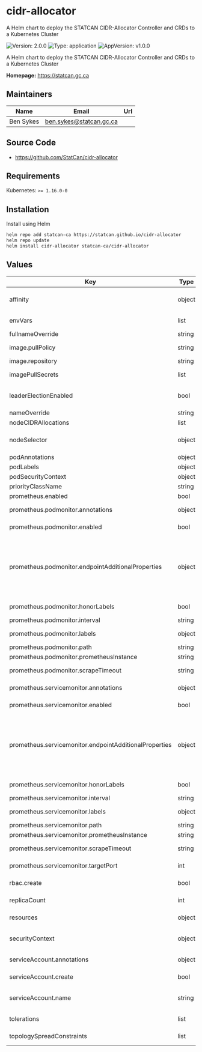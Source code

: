 # cidr-allocator

A Helm chart to deploy the STATCAN CIDR-Allocator Controller and CRDs to a Kubernetes Cluster

![Version: 2.0.0](https://img.shields.io/badge/Version-2.0.0-informational?style=flat-square) ![Type: application](https://img.shields.io/badge/Type-application-informational?style=flat-square) ![AppVersion: v1.0.0](https://img.shields.io/badge/AppVersion-v1.0.0-informational?style=flat-square)

A Helm chart to deploy the STATCAN CIDR-Allocator Controller and CRDs to a Kubernetes Cluster

**Homepage:** <https://statcan.gc.ca>

## Maintainers

| Name | Email | Url |
| ---- | ------ | --- |
| Ben Sykes | <ben.sykes@statcan.gc.ca> |  |

## Source Code

* <https://github.com/StatCan/cidr-allocator>

## Requirements

Kubernetes: `>= 1.16.0-0`

## Installation

Install using Helm

```bash
helm repo add statcan-ca https://statcan.github.io/cidr-allocator
helm repo update
helm install cidr-allocator statcan-ca/cidr-allocator
```

## Values

| Key | Type | Default | Description |
|-----|------|---------|-------------|
| affinity | object | `{}` | specifies pod affinities and anti-affinities to apply when scheduling controller pods |
| envVars | list | `[]` | any additional environment vars to pass to container (manager) |
| fullnameOverride | string | `""` | override full name |
| image.pullPolicy | string | `"IfNotPresent"` | can be one of "Always", "IfNotPresent", "Never" |
| image.repository | string | `"statcan/cidr-allocator"` | the source image repository |
| imagePullSecrets | list | `[]` | specifies credentials for a private registry to pull source image |
| leaderElectionEnabled | bool | `true` | specifies whether or not to enable leader-election for the podtracker controller |
| nameOverride | string | `""` | override name |
| nodeCIDRAllocations | list | `[]` |  |
| nodeSelector | object | `{}` | specifies a selector for determining where the controller pods will be scheduled |
| podAnnotations | object | `{}` |  |
| podLabels | object | `{}` |  |
| podSecurityContext | object | `{}` |  |
| priorityClassName | string | `""` |  |
| prometheus.enabled | bool | `true` | resource. |
| prometheus.podmonitor.annotations | object | `{}` | Additional annotations to add to the PodMonitor. |
| prometheus.podmonitor.enabled | bool | `false` | Create a PodMonitor to add podtracker to Prometheus. |
| prometheus.podmonitor.endpointAdditionalProperties | object | `{}` | endpoint such as relabelings, metricRelabelings etc.  For example:  endpointAdditionalProperties:   relabelings:   - action: replace     sourceLabels:     - __meta_kubernetes_pod_node_name     targetLabel: instance  +docs:property |
| prometheus.podmonitor.honorLabels | bool | `false` | Keep labels from scraped data, overriding server-side labels. |
| prometheus.podmonitor.interval | string | `"60s"` | The interval to scrape metrics. |
| prometheus.podmonitor.labels | object | `{}` | Additional labels to add to the PodMonitor. |
| prometheus.podmonitor.path | string | `"/metrics"` | The path to scrape for metrics. |
| prometheus.podmonitor.prometheusInstance | string | `"default"` | different PodMonitors. |
| prometheus.podmonitor.scrapeTimeout | string | `"30s"` | The timeout before a metrics scrape fails. |
| prometheus.servicemonitor.annotations | object | `{}` | Additional annotations to add to the ServiceMonitor. |
| prometheus.servicemonitor.enabled | bool | `true` | Create a ServiceMonitor to add podtracker to Prometheus. |
| prometheus.servicemonitor.endpointAdditionalProperties | object | `{}` | endpoint such as relabelings, metricRelabelings etc.  For example:  endpointAdditionalProperties:   relabelings:   - action: replace     sourceLabels:     - __meta_kubernetes_pod_node_name     targetLabel: instance  +docs:property |
| prometheus.servicemonitor.honorLabels | bool | `false` | Keep labels from scraped data, overriding server-side labels. |
| prometheus.servicemonitor.interval | string | `"60s"` | The interval to scrape metrics. |
| prometheus.servicemonitor.labels | object | `{}` | Additional labels to add to the ServiceMonitor. |
| prometheus.servicemonitor.path | string | `"/metrics"` | The path to scrape for metrics. |
| prometheus.servicemonitor.prometheusInstance | string | `"default"` | different ServiceMonitors. |
| prometheus.servicemonitor.scrapeTimeout | string | `"30s"` | The timeout before a metrics scrape fails. |
| prometheus.servicemonitor.targetPort | int | `9003` | podtracker controller is listening on for metrics. |
| rbac.create | bool | `true` | Specifies whether RBAC resources should be created (recommended) |
| replicaCount | int | `2` | number of replicas to create for the controller |
| resources | object | `{}` | resource limits/requests for created resources |
| securityContext | object | `{"runAsNonRoot":true}` | the pod security context which defines privilege and access control settings for the controller Pod |
| serviceAccount.annotations | object | `{}` | Annotations to add to the service account |
| serviceAccount.create | bool | `true` | Specifies whether a service account should be created |
| serviceAccount.name | string | `""` | If not set and create is true, a name is generated using the fullname template |
| tolerations | list | `[{"operator":"Exists"}]` | specifies which taints can be tolerated by the controller |
| topologySpreadConstraints | list | `[{"labelSelector":{"matchLabels":{"app.kubernetes.io/name":"cidr-allocator"}},"maxSkew":1,"nodeAffinityPolicy":"Honor","nodeTaintsPolicy":"Honor","topologyKey":"kubernetes.io/hostname","whenUnsatisfiable":"DoNotSchedule"}]` | specifies how pods should be scheduled across multiple nodes |
